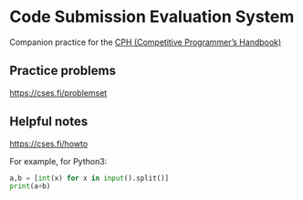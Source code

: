 # Code Submission Evaluation System

Companion practice for the [CPH (Competitive Programmer’s Handbook)](https://github.com/pllk/cphb)

## Practice problems

<https://cses.fi/problemset>

## Helpful notes

<https://cses.fi/howto>

For example, for Python3:

```py
a,b = [int(x) for x in input().split()]
print(a+b)
```
